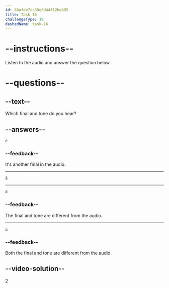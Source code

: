 ```yaml
---
id: 68afde7cc89e3d44f12be695
title: Task 16
challengeType: 19
dashedName: task-16
---
```


<!-- (Audio) A: ā -->

# --instructions--

Listen to the audio and answer the question below.

# --questions--

## --text--

Which final and tone do you hear?

## --answers--

`ē`

### --feedback--

It's another final in the audio.

---

`ā`

---

`ǒ`

### --feedback--

The final and tone are different from the audio.

---

`ù`

### --feedback--

Both the final and tone are different from the audio.

## --video-solution--

2
